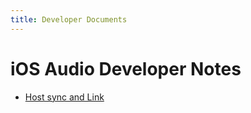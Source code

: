 ```yaml
---
title: Developer Documents
---
```


# iOS Audio Developer Notes
- [Host sync and Link](/ios_audio_sync.html)

